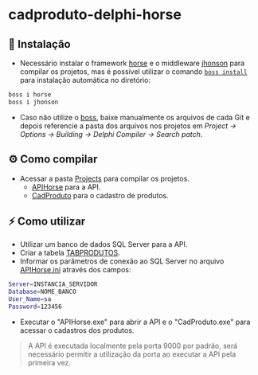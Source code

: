# cadproduto-delphi-horse

## :floppy_disk:  Instalação
- Necessário instalar o framework [horse](https://github.com/HashLoad/horse) e o middleware [jhonson](https://github.com/HashLoad/jhonson) para compilar os projetos, mas 
é possível utilizar o comando [`boss install`](https://github.com/HashLoad/boss) para instalação automática no diretório:
``` sh
boss i horse
boss i jhonson
```

- Caso não utilize o [boss](https://github.com/HashLoad/boss), baixe manualmente os arquivos de cada Git e depois referencie a pasta dos arquivos nos projetos em 
*Project -> Options -> Building -> Delphi Compiler -> Search patch*.

## ⚙️ Como compilar
- Acessar a pasta [Projects](Projects) para compilar os projetos.
  - [APIHorse](Projects/APIHorse) para a API.
  - [CadProduto](Projects/CadProduto) para o cadastro de produtos.

## ⚡️ Como utilizar
- Utilizar um banco de dados SQL Server para a API.
- Criar a tabela [TABPRODUTOS](Source/Scripts/TABPRODUTOS.sql).
- Informar os parâmetros de conexão ao SQL Server no arquivo [APIHorse.ini](bin/APIHorse.ini) através dos campos:
``` sh
Server=INSTANCIA_SERVIDOR
Database=NOME_BANCO
User_Name=sa
Password=123456
```
- Executar o "APIHorse.exe" para abrir a API e o "CadProduto.exe" para acessar o cadastros dos produtos.
> A API é executada localmente pela porta 9000 por padrão, será necessário permitir a utilização da porta ao executar a API pela primeira vez.
